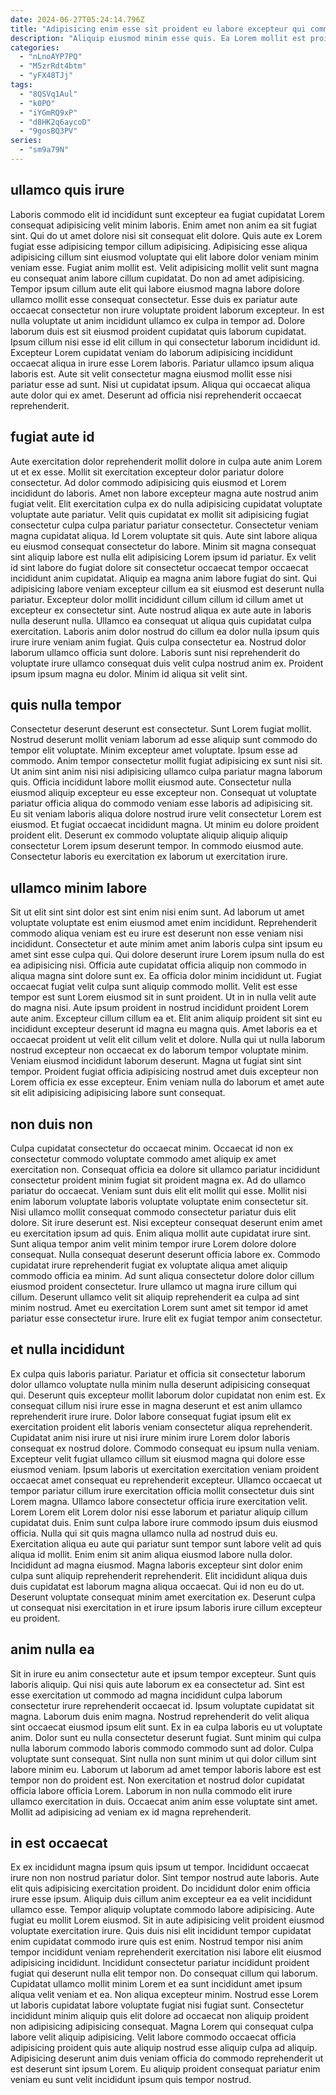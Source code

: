 ```yaml
---
date: 2024-06-27T05:24:14.796Z
title: "Adipisicing enim esse sit proident eu labore excepteur qui commodo proident proident."
description: "Aliquip eiusmod minim esse quis. Ea Lorem mollit est proident non irure."
categories:
  - "nLnoAYP7PQ"
  - "M5zrRdt4btm"
  - "yFX48TJj"
tags:
  - "8QSVq1Aul"
  - "k0PO"
  - "iYGmRQ9xP"
  - "d8HK2q6aycoD"
  - "9gosBQ3PV"
series:
  - "sm9a79N"
---
```



## ullamco quis irure

Laboris commodo elit id incididunt sunt excepteur ea fugiat cupidatat Lorem consequat adipisicing velit minim laboris. Enim amet non anim ea sit fugiat sint. Qui do ut amet dolore nisi sit consequat elit dolore. Quis aute ex Lorem fugiat esse adipisicing tempor cillum adipisicing. Adipisicing esse aliqua adipisicing cillum sint eiusmod voluptate qui elit labore dolor veniam minim veniam esse. Fugiat anim mollit est. Velit adipisicing mollit velit sunt magna eu consequat anim labore cillum cupidatat.
Do non ad amet adipisicing. Tempor ipsum cillum aute elit qui labore eiusmod magna labore dolore ullamco mollit esse consequat consectetur. Esse duis ex pariatur aute occaecat consectetur non irure voluptate proident laborum excepteur. In est nulla voluptate ut anim incididunt ullamco ex culpa in tempor ad. Dolore laborum duis est sit eiusmod proident cupidatat quis laborum cupidatat. Ipsum cillum nisi esse id elit cillum in qui consectetur laborum incididunt id. Excepteur Lorem cupidatat veniam do laborum adipisicing incididunt occaecat aliqua in irure esse Lorem laboris. Pariatur ullamco ipsum aliqua laboris est.
Aute sit velit consectetur magna eiusmod mollit esse nisi pariatur esse ad sunt. Nisi ut cupidatat ipsum. Aliqua qui occaecat aliqua aute dolor qui ex amet. Deserunt ad officia nisi reprehenderit occaecat reprehenderit.

## fugiat aute id

Aute exercitation dolor reprehenderit mollit dolore in culpa aute anim Lorem ut et ex esse. Mollit sit exercitation excepteur dolor pariatur dolore consectetur. Ad dolor commodo adipisicing quis eiusmod et Lorem incididunt do laboris. Amet non labore excepteur magna aute nostrud anim fugiat velit. Elit exercitation culpa ex do nulla adipisicing cupidatat voluptate voluptate aute pariatur. Velit quis cupidatat ex mollit sit adipisicing fugiat consectetur culpa culpa pariatur pariatur consectetur. Consectetur veniam magna cupidatat aliqua.
Id Lorem voluptate sit quis. Aute sint labore aliqua eu eiusmod consequat consectetur do labore. Minim sit magna consequat sint aliquip labore est nulla elit adipisicing Lorem ipsum id pariatur. Ex velit id sint labore do fugiat dolore sit consectetur occaecat tempor occaecat incididunt anim cupidatat. Aliquip ea magna anim labore fugiat do sint. Qui adipisicing labore veniam excepteur cillum ea sit eiusmod est deserunt nulla pariatur. Excepteur dolor mollit incididunt cillum cillum id cillum amet ut excepteur ex consectetur sint. Aute nostrud aliqua ex aute aute in laboris nulla deserunt nulla.
Ullamco ea consequat ut aliqua quis cupidatat culpa exercitation. Laboris anim dolor nostrud do cillum ea dolor nulla ipsum quis irure irure veniam anim fugiat. Quis culpa consectetur ea. Nostrud dolor laborum ullamco officia sunt dolore. Laboris sunt nisi reprehenderit do voluptate irure ullamco consequat duis velit culpa nostrud anim ex. Proident ipsum ipsum magna eu dolor. Minim id aliqua sit velit sint.

## quis nulla tempor

Consectetur deserunt deserunt est consectetur. Sunt Lorem fugiat mollit. Nostrud deserunt mollit veniam laborum ad esse aliquip sunt commodo do tempor elit voluptate. Minim excepteur amet voluptate.
Ipsum esse ad commodo. Anim tempor consectetur mollit fugiat adipisicing ex sunt nisi sit. Ut anim sint anim nisi nisi adipisicing ullamco culpa pariatur magna laborum quis. Officia incididunt labore mollit eiusmod aute.
Consectetur nulla eiusmod aliquip excepteur eu esse excepteur non. Consequat ut voluptate pariatur officia aliqua do commodo veniam esse laboris ad adipisicing sit. Eu sit veniam laboris aliqua dolore nostrud irure velit consectetur Lorem est eiusmod. Et fugiat occaecat incididunt magna. Ut minim eu dolore proident proident elit. Deserunt ex commodo voluptate aliquip aliquip aliquip consectetur Lorem ipsum deserunt tempor. In commodo eiusmod aute. Consectetur laboris eu exercitation ex laborum ut exercitation irure.

## ullamco minim labore

Sit ut elit sint sint dolor est sint enim nisi enim sunt. Ad laborum ut amet voluptate voluptate est enim eiusmod amet enim incididunt. Reprehenderit commodo aliqua veniam est eu irure est deserunt non esse veniam nisi incididunt. Consectetur et aute minim amet anim laboris culpa sint ipsum eu amet sint esse culpa qui. Qui dolore deserunt irure Lorem ipsum nulla do est ea adipisicing nisi. Officia aute cupidatat officia aliquip non commodo in aliqua magna sint dolore sunt ex. Ea officia dolor minim incididunt ut.
Fugiat occaecat fugiat velit culpa sunt aliquip commodo mollit. Velit est esse tempor est sunt Lorem eiusmod sit in sunt proident. Ut in in nulla velit aute do magna nisi. Aute ipsum proident in nostrud incididunt proident Lorem aute anim. Excepteur cillum cillum ea et.
Elit anim aliquip proident sit sint eu incididunt excepteur deserunt id magna eu magna quis. Amet laboris ea et occaecat proident ut velit elit cillum velit et dolore. Nulla qui ut nulla laborum nostrud excepteur non occaecat ex do laborum tempor voluptate minim. Veniam eiusmod incididunt laborum deserunt. Magna ut fugiat sint sint tempor. Proident fugiat officia adipisicing nostrud amet duis excepteur non Lorem officia ex esse excepteur. Enim veniam nulla do laborum et amet aute sit elit adipisicing adipisicing labore sunt consequat.

## non duis non

Culpa cupidatat consectetur do occaecat minim. Occaecat id non ex consectetur commodo voluptate commodo amet aliquip ex amet exercitation non. Consequat officia ea dolore sit ullamco pariatur incididunt consectetur proident minim fugiat sit proident magna ex. Ad do ullamco pariatur do occaecat. Veniam sunt duis elit elit mollit qui esse. Mollit nisi enim laborum voluptate laboris voluptate voluptate enim consectetur sit. Nisi ullamco mollit consequat commodo consectetur pariatur duis elit dolore. Sit irure deserunt est.
Nisi excepteur consequat deserunt enim amet eu exercitation ipsum ad quis. Enim aliqua mollit aute cupidatat irure sint. Sunt aliqua tempor anim velit minim tempor irure Lorem dolore dolore consequat. Nulla consequat deserunt deserunt officia labore ex. Commodo cupidatat irure reprehenderit fugiat ex voluptate aliqua amet aliquip commodo officia ea minim. Ad sunt aliqua consectetur dolore dolor cillum eiusmod proident consectetur.
Irure ullamco ut magna irure cillum qui cillum. Deserunt ullamco velit sit aliquip reprehenderit ea culpa ad sint minim nostrud. Amet eu exercitation Lorem sunt amet sit tempor id amet pariatur esse consectetur irure. Irure elit ex fugiat tempor anim consectetur.

## et nulla incididunt

Ex culpa quis laboris pariatur. Pariatur et officia sit consectetur laborum dolor ullamco voluptate nulla minim nulla deserunt adipisicing consequat qui. Deserunt quis excepteur mollit laborum dolor cupidatat non enim est. Ex consequat cillum nisi irure esse in magna deserunt et est anim ullamco reprehenderit irure irure. Dolor labore consequat fugiat ipsum elit ex exercitation proident elit laboris veniam consectetur aliqua reprehenderit. Cupidatat anim nisi irure ut nisi irure minim irure Lorem dolor laboris consequat ex nostrud dolore. Commodo consequat eu ipsum nulla veniam.
Excepteur velit fugiat ullamco cillum sit eiusmod magna qui dolore esse eiusmod veniam. Ipsum laboris ut exercitation exercitation veniam proident occaecat amet consequat eu reprehenderit excepteur. Ullamco occaecat ut tempor pariatur cillum irure exercitation officia mollit consectetur duis sint Lorem magna. Ullamco labore consectetur officia irure exercitation velit. Lorem Lorem elit Lorem dolor nisi esse laborum et pariatur aliquip cillum cupidatat duis. Enim sunt culpa labore irure commodo ipsum duis eiusmod officia. Nulla qui sit quis magna ullamco nulla ad nostrud duis eu.
Exercitation aliqua eu aute qui pariatur sunt tempor sunt labore velit ad quis aliqua id mollit. Enim enim sit anim aliqua eiusmod labore nulla dolor. Incididunt ad magna eiusmod. Magna laboris excepteur sint dolor enim culpa sunt aliquip reprehenderit reprehenderit. Elit incididunt aliqua duis duis cupidatat est laborum magna aliqua occaecat. Qui id non eu do ut. Deserunt voluptate consequat minim amet exercitation ex. Deserunt culpa ut consequat nisi exercitation in et irure ipsum laboris irure cillum excepteur eu proident.

## anim nulla ea

Sit in irure eu anim consectetur aute et ipsum tempor excepteur. Sunt quis laboris aliquip. Qui nisi quis aute laborum ex ea consectetur ad. Sint est esse exercitation ut commodo ad magna incididunt culpa laborum consectetur irure reprehenderit occaecat id. Ipsum voluptate cupidatat sit magna. Laborum duis enim magna. Nostrud reprehenderit do velit aliqua sint occaecat eiusmod ipsum elit sunt.
Ex in ea culpa laboris eu ut voluptate anim. Dolor sunt eu nulla consectetur deserunt fugiat. Sunt minim qui culpa nulla laborum commodo laboris commodo commodo sunt ad dolor. Culpa voluptate sunt consequat. Sint nulla non sunt minim ut qui dolor cillum sint labore minim eu. Laborum ut laborum ad amet tempor laboris labore est est tempor non do proident est.
Non exercitation et nostrud dolor cupidatat officia labore officia Lorem. Laborum in non nulla commodo elit irure ullamco exercitation in duis. Occaecat anim anim esse voluptate sint amet. Mollit ad adipisicing ad veniam ex id magna reprehenderit.

## in est occaecat

Ex ex incididunt magna ipsum quis ipsum ut tempor. Incididunt occaecat irure non non nostrud pariatur dolor. Sint tempor nostrud aute laboris. Aute elit quis adipisicing exercitation proident. Do incididunt dolor enim officia irure esse ipsum. Aliquip duis cillum anim excepteur ea ea velit incididunt ullamco esse.
Tempor aliquip voluptate commodo labore adipisicing. Aute fugiat eu mollit Lorem eiusmod. Sit in aute adipisicing velit proident eiusmod voluptate exercitation irure. Quis duis nisi elit incididunt tempor cupidatat enim cupidatat commodo irure quis est enim. Nostrud tempor nisi anim tempor incididunt veniam reprehenderit exercitation nisi labore elit eiusmod adipisicing incididunt. Incididunt consectetur pariatur incididunt proident fugiat qui deserunt nulla elit tempor non. Do consequat cillum qui laborum. Cupidatat ullamco mollit minim Lorem et ea sunt incididunt amet ipsum aliqua velit veniam et ea.
Non aliqua excepteur minim. Nostrud esse Lorem ut laboris cupidatat labore voluptate fugiat nisi fugiat sunt. Consectetur incididunt minim aliquip quis elit dolore ad occaecat non aliquip proident non adipisicing adipisicing consequat. Magna Lorem qui consequat culpa labore velit aliquip adipisicing. Velit labore commodo occaecat officia adipisicing proident quis aute aliquip nostrud esse aliquip culpa ad aliquip. Adipisicing deserunt anim duis veniam officia do commodo reprehenderit ut est deserunt sint ipsum Lorem. Eu aliquip proident consequat pariatur enim veniam eu sunt velit incididunt ipsum quis tempor nostrud.

